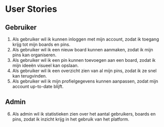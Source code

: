 # User Stories

## Gebruiker

1. Als gebruiker wil ik kunnen inloggen met mijn account, zodat ik toegang krijg tot mijn boards en pins.
2. Als gebruiker wil ik een nieuw board kunnen aanmaken, zodat ik mijn pins kan organiseren.
3. Als gebruiker wil ik een pin kunnen toevoegen aan een board, zodat ik mijn ideeën visueel kan opslaan.
4. Als gebruiker wil ik een overzicht zien van al mijn pins, zodat ik ze snel kan terugvinden.
5. Als gebruiker wil ik mijn profielgegevens kunnen aanpassen, zodat mijn account up-to-date blijft.

## Admin

6. Als admin wil ik statistieken zien over het aantal gebruikers, boards en pins, zodat ik inzicht krijg in het gebruik van het platform.
